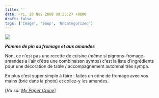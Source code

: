 ```yaml
---
title: ''
date: Fri, 28 Nov 2008 08:35:27 +0000
draft: false
tags: ['Image', 'Soup', 'Uncategorized']
---
```


![](https://madd0.files.wordpress.com/2008/11/rcxxgaq0ngu4jfloseoaj3cso1_500.jpg)

**_Pomme de pin au fromage et aux amandes_**

Non, ce n'est pas une recette de cuisine (même si pignons–fromage–amandes a l'air d'être une combinaison sympa) c'est la liste d'ingrédients pour une décoration de table / accompagnement automnal très sympa.

En plus c'est super simple à faire : faites un cône de fromage avec vos mains (brie dans la photo) et collez-y les amandes.

\[_Vu sur_ [_My Paper Crane_](http://mypapercrane.com/blog/?p=971)\]